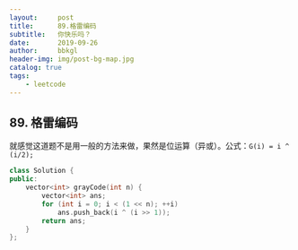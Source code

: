 ```yaml
---
layout:     post
title:      89.格雷编码
subtitle:   你快乐吗？
date:       2019-09-26
author:     bbkgl
header-img: img/post-bg-map.jpg
catalog: true
tags:
    - leetcode
---
```


## 89. 格雷编码
就感觉这道题不是用一般的方法来做，果然是位运算（异或）。公式：`G(i) = i ^ (i/2);`

```cpp
class Solution {
public:
    vector<int> grayCode(int n) {
        vector<int> ans;
        for (int i = 0; i < (1 << n); ++i) 
            ans.push_back(i ^ (i >> 1));
        return ans;
    }
};
```




